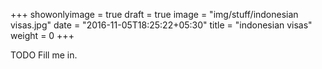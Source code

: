+++
showonlyimage = true
draft = true
image = "img/stuff/indonesian visas.jpg"
date = "2016-11-05T18:25:22+05:30"
title = "indonesian visas"
weight = 0
+++

TODO Fill me in.


